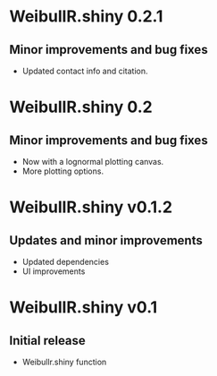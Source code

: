 # WeibullR.shiny 0.2.1

## Minor improvements and bug fixes
* Updated contact info and citation.

# WeibullR.shiny 0.2

## Minor improvements and bug fixes
* Now with a lognormal plotting canvas.
* More plotting options.

# WeibullR.shiny v0.1.2

## Updates and minor improvements
* Updated dependencies
* UI improvements

# WeibullR.shiny v0.1

## Initial release
* Weibullr.shiny function
